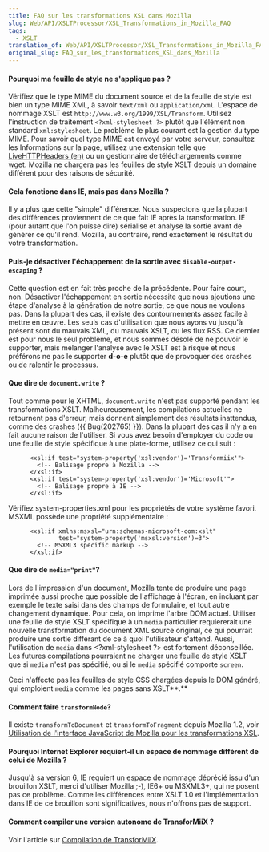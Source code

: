 ```yaml
---
title: FAQ sur les transformations XSL dans Mozilla
slug: Web/API/XSLTProcessor/XSL_Transformations_in_Mozilla_FAQ
tags:
  - XSLT
translation_of: Web/API/XSLTProcessor/XSL_Transformations_in_Mozilla_FAQ
original_slug: FAQ_sur_les_transformations_XSL_dans_Mozilla
---
```

#### Pourquoi ma feuille de style ne s'applique pas&nbsp;?

Vérifiez que le type MIME du document source et de la feuille de style est bien un type MIME XML, à savoir `text/xml` ou `application/xml`. L'espace de nommage XSLT est `http://www.w3.org/1999/XSL/Transform`. Utilisez l'instruction de traitement `<?xml-stylesheet ?>` plutôt que l'élément non standard `xml:stylesheet`. Le problème le plus courant est la gestion du type MIME. Pour savoir quel type MIME est envoyé par votre serveur, consultez les Informations sur la page, utilisez une extension telle que [LiveHTTPHeaders (en)](http://livehttpheaders.mozdev.org/) ou un gestionnaire de téléchargements comme wget. Mozilla ne chargera pas les feuilles de style XSLT depuis un domaine différent pour des raisons de sécurité.

#### Cela fonctione dans IE, mais pas dans Mozilla&nbsp;?

Il y a plus que cette "simple" différence. Nous suspectons que la plupart des différences proviennent de ce que fait IE après la transformation. IE (pour autant que l'on puisse dire) sérialise et analyse la sortie avant de générer ce qu'il rend. Mozilla, au contraire, rend exactement le résultat du votre transformation.

#### Puis-je désactiver l'échappement de la sortie avec `disable-output-escaping`&nbsp;?

Cette question est en fait très proche de la précédente. Pour faire court, non. Désactiver l'échappement en sortie nécessite que nous ajoutions une étape d'analyse à la génération de notre sortie, ce que nous ne voulons pas. Dans la plupart des cas, il existe des contournements assez facile à mettre en œuvre. Les seuls cas d'utilisation que nous ayons vu jusqu'à présent sont du mauvais XML, du mauvais XSLT, ou les flux RSS. Ce dernier est pour nous le seul problème, et nous sommes désolé de ne pouvoir le supporter, mais mélanger l'analyse avec le XSLT est à risque et nous préférons ne pas le supporter **d-o-e** plutôt que de provoquer des crashes ou de ralentir le processus.

#### Que dire de `document.write`&nbsp;?

Tout comme pour le XHTML, `document.write` n'est pas supporté pendant les transformations XSLT. Malheureusement, les compilations actuelles ne retournent pas d'erreur, mais donnent simplement des résultats inattendus, comme des crashes ({{ Bug(202765) }}). Dans la plupart des cas il n'y a en fait aucune raison de l'utiliser. Si vous avez besoin d'employer du code ou une feuille de style spécifique à une plate-forme, utilisez ce qui suit&nbsp;:

          <xsl:if test="system-property('xsl:vendor')='Transformiix'">
            <!-- Balisage propre à Mozilla -->
          </xsl:if>
          <xsl:if test="system-property('xsl:vendor')='Microsoft'">
            <!-- Balisage propre à IE -->
          </xsl:if>

Vérifiez system-properties.xml pour les propriétés de votre système favori. MSXML possède une propriété supplémentaire&nbsp;:

          <xsl:if xmlns:msxsl="urn:schemas-microsoft-com:xslt"
                  test="system-property('msxsl:version')=3">
            <!-- MSXML3 specific markup -->
          </xsl:if>

#### Que dire de `media="print"`?

Lors de l'impression d'un document, Mozilla tente de produire une page imprimée aussi proche que possible de l'affichage à l'écran, en incluant par exemple le texte saisi dans des champs de formulaire, et tout autre changement dynamique. Pour cela, on imprime l'arbre DOM actuel. Utiliser une feuille de style XSLT spécifique à un `media` particulier requiererait une nouvelle transformation du document XML source original, ce qui pourrait produire une sortie différant de ce à quoi l'utilisateur s'attend. Aussi, l'utilisation de `media` dans \<?xml-stylesheet&nbsp;?> est fortement déconseillée. Les futures compilations pourraient ne charger une feuille de style XSLT que si `media` n'est pas spécifié, ou si le `media` spécifié comporte `screen`.

Ceci n'affecte pas les feuilles de style CSS chargées depuis le DOM généré, qui emploient `media` comme les pages sans XSLT**.**

#### Comment faire `transformNode`?

Il existe `transformToDocument` et `transformToFragment` depuis Mozilla 1.2, voir [Utilisation de l'interface JavaScript de Mozilla pour les transformations XSL](fr/Utilisation_de_l'interface_JavaScript_de_Mozilla_pour_les_transformations_XSL).

#### Pourquoi Internet Explorer requiert-il un espace de nommage différent de celui de Mozilla&nbsp;?

Jusqu'à sa version 6, IE requiert un espace de nommage déprécié issu d'un brouillon XSLT, merci d'utiliser Mozilla&nbsp;;-), IE6+ ou MSXML3+, qui ne posent pas ce problème. Comme les différences entre XSLT 1.0 et l'implémentation dans IE de ce brouillon sont significatives, nous n'offrons pas de support.

#### Comment compiler une version autonome de TransforMiiX&nbsp;?

Voir l'article sur [Compilation de TransforMiiX](fr/Compilation_de_TransforMiiX).

